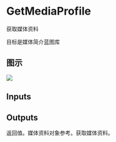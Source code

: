 # GetMediaProfile

获取媒体资料

目标是媒体简介蓝图库

## 图示

![]($-20221218-20025258.png)

## Inputs

## Outputs

返回值。媒体资料对象参考。获取媒体资料。
